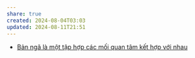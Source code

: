 ```yaml
---
share: true
created: 2024-08-04T03:03
updated: 2024-08-11T21:51
---
```

- [Bản ngã là một tập hợp các mối quan tâm kết hợp với nhau](../../Nh%E1%BA%ADn%20th%E1%BB%A9c/B%E1%BA%A3n%20ng%C3%A3%20l%C3%A0%20m%E1%BB%99t%20t%E1%BA%ADp%20h%E1%BB%A3p%20c%C3%A1c%20m%E1%BB%91i%20quan%20t%C3%A2m%20k%E1%BA%BFt%20h%E1%BB%A3p%20v%E1%BB%9Bi%20nhau.md)
